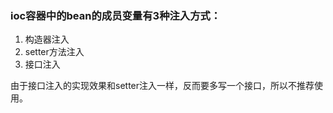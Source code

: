 ### ioc容器中的bean的成员变量有3种注入方式：

1. 构造器注入
2. setter方法注入
3. 接口注入

由于接口注入的实现效果和setter注入一样，反而要多写一个接口，所以不推荐使用。

